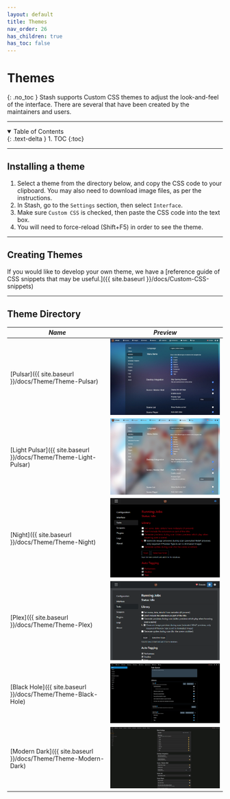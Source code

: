 ```yaml
---
layout: default
title: Themes
nav_order: 26
has_children: true
has_toc: false
---
```

# **Themes**
{: .no_toc }
Stash supports Custom CSS themes to adjust the look-and-feel of the interface. There are several that have been created by the maintainers and users.

---

<details open markdown="block">
  <summary>
    Table of Contents
  </summary>
{: .text-delta }
1. TOC
{:toc}
</details>

---

## Installing a theme

1. Select a theme from the directory below, and copy the CSS code to your clipboard. You may also need to download image files, as per the instructions.
2. In Stash, go to the `Settings` section, then select `Interface`.
3. Make sure `Custom CSS` is checked, then paste the CSS code into the text box.
4. You will need to force-reload (Shift+F5) in order to see the theme.

---

## Creating Themes

If you would like to develop your own theme, we have a [reference guide of CSS snippets that may be useful.]({{ site.baseurl }}/docs/Custom-CSS-snippets)

---

## Theme Directory

| *Name*                                                         | *Preview*                                                               |
| ---------------------------------------------------------------- | ------------------------------------------------------------------------- |
| [Pulsar]({{ site.baseurl }}/docs/Theme/Theme-Pulsar)             | ![Screenshot of Pulsar Theme](Themes/assets/Pulsar-preview.jpg)             |
| [Light Pulsar]({{ site.baseurl }}/docs/Theme/Theme-Light-Pulsar) | ![Screenshot of Light Pulsar Theme](Themes/assets/Light-Pulsar-preview.jpg) |
| [Night]({{ site.baseurl }}/docs/Theme/Theme-Night)               | ![Screenshot of Night Theme](Themes/assets/Night-preview.png)               |
| [Plex]({{ site.baseurl }}/docs/Theme/Theme-Plex)                 | ![Screenshot of Plex Theme](Themes/assets/Plex-preview.png)                 |
| [Black Hole]({{ site.baseurl }}/docs/Theme/Theme-Black-Hole)     | ![Screenshot of Black Hole Theme](Themes/assets/Black-Hole-preview.png)     |
| [Modern Dark]({{ site.baseurl }}/docs/Theme/Theme-Modern-Dark)   | ![Screenshot of Modern Dark](Themes/assets/Modern-Dark-preview.jpg)         |

